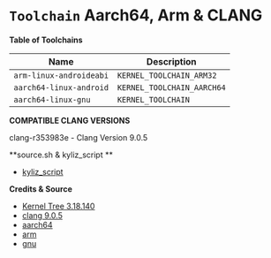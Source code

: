 # `Toolchain` Aarch64, Arm & CLANG

**Table of Toolchains**

| Name                    | Description                |
| ----------------------- | -------------------------- |
| `arm-linux-androideabi` | `KERNEL_TOOLCHAIN_ARM32`   |
| `aarch64-linux-android` | `KERNEL_TOOLCHAIN_AARCH64` |
| `aarch64-linux-gnu`     | `KERNEL_TOOLCHAIN`         |

**COMPATIBLE CLANG VERSIONS**                  

clang-r353983e  -  Clang Version 9.0.5       

**source.sh & kyliz_script **     

* [kyliz_script](https://github.com/thisfeeling/kyliz_script)

**Credits & Source**

* [Kernel Tree 3.18.140](https://github.com/thisfeeling/kernel_motorola_msm8953)
* [clang 9.0.5](https://android.googlesource.com/platform/prebuilts/clang/host/linux-x86/+archive/f8e856556909898bd35ee8eae829437721b5a3db/clang-r353983e.tar.gz)
* [aarch64](https://android.googlesource.com/platform/prebuilts/gcc/linux-x86/aarch64/aarch64-linux-android-4.9/+archive/refs/heads/pie-release.tar.gz)
* [arm](https://android.googlesource.com/platform/prebuilts/gcc/linux-x86/arm/arm-linux-androideabi-4.9/+archive/refs/heads/pie-release.tar.gz)
* [gnu](https://github.com/theradcolor/aarch64-linux-gnu)
